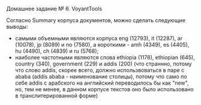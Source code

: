 Домашнее задание № 6. VoyantTools


Согласно Summary корпуса документов, можно сделать следующие выводы:
- самыми объемными являются корпуса eng (12793), it (12287), ar (10078), jp (8089) и no (7580), а короткими - amh (4349), es (4405), hu (4490), ch (4839) и ru (5768);
- наиболее частотными являются слова ethiopia (1178), ethiopian (645), country (340), government (229) и addis (200) (что страннно, потому что слово addis, скорее всего, должно использвоваться в паре с ababa (addis ababa - наименование столицы), потому что само по себе addis с арабского на английский переводилось бы как "new", но, тем не менее, в данном корпусе текстов оно было использовано в транслитерированной форме)

